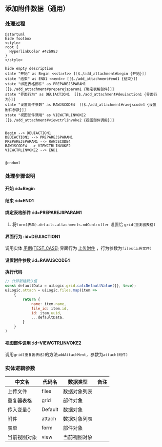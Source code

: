 ## 添加附件数据（通用） <!-- {docsify-ignore-all} -->

   

### 处理过程

```plantuml
@startuml
hide footbox
<style>
root {
  HyperlinkColor #42b983
}
</style>

hide empty description
state "开始" as Begin <<start>> [[$./add_attachment#begin {开始}]]
state "结束" as END1 <<end>> [[$./add_attachment#end1 {结束}]]
state "绑定表格部件" as PREPAREJSPARAM1  [[$./add_attachment#preparejsparam1 {绑定表格部件}]]
state "界面行为" as DEUIACTION1  [[$./add_attachment#deuiaction1 {界面行为}]]
state "设置附件参数" as RAWJSCODE4  [[$./add_attachment#rawjscode4 {设置附件参数}]]
state "视图部件调用" as VIEWCTRLINVOKE2  [[$./add_attachment#viewctrlinvoke2 {视图部件调用}]]


Begin --> DEUIACTION1
DEUIACTION1 --> PREPAREJSPARAM1
PREPAREJSPARAM1 --> RAWJSCODE4
RAWJSCODE4 --> VIEWCTRLINVOKE2
VIEWCTRLINVOKE2 --> END1


@enduml
```


### 处理步骤说明

#### 开始 :id=Begin




#### 结束 :id=END1




#### 绑定表格部件 :id=PREPAREJSPARAM1



1. 将`form(表单).details.attachments.mdController` 设置给  `grid(重复器表格)`

#### 界面行为 :id=DEUIACTION1



调用实体 [用例(TEST_CASE)](module/TestMgmt/Test_case.md) 界面行为 [上传附件](module/TestMgmt/Test_case#界面行为) ，行为参数为`files(上传文件)`

#### 设置附件参数 :id=RAWJSCODE4



<p class="panel-title"><b>执行代码</b></p>

```javascript
// 计算新建默认值
const defaultData = uiLogic.grid.calcDefaultValue({}, true);
uiLogic.attach = uiLogic.files.map(item => 
    {
        return {
            name: item.name,
            file_id: item.id,
            id: item.uuid,
            ...defaultData,
        }
    }
)
```

#### 视图部件调用 :id=VIEWCTRLINVOKE2



调用`grid(重复器表格)`的方法`addAttachMent`，参数为`attach(附件)`


### 实体逻辑参数

|    中文名   |    代码名    |  数据类型      |备注 |
| --------| --------| --------  | --------   |
|上传文件|files|数据对象列表||
|重复器表格|grid|部件对象||
|传入变量(<i class="fa fa-check"/></i>)|Default|数据对象||
|附件|attach|数据对象列表||
|表单|form|部件对象||
|当前视图对象|view|当前视图对象||
